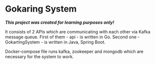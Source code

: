 # Gokaring System

***This project was created for learning purposes only!***

It consists of 2 APIs which are communicating with each other via Kafka message queue.
First of them - api - is written in Go.
Second one - GokartingSystem - is written in Java, Spring Boot.

Docker-compose file runs kafka, zookeeper and mongodb which are necessary for the system to work.